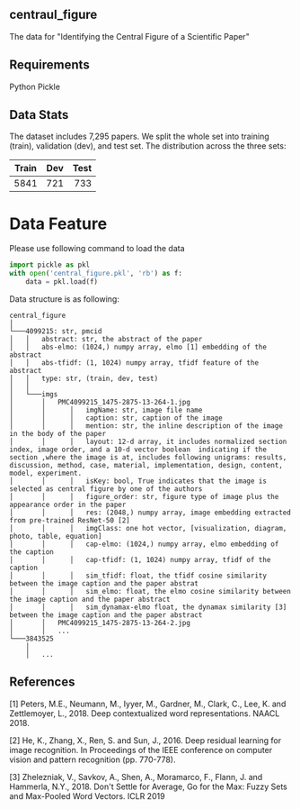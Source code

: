 ## centraul_figure
The data for "Identifying the Central Figure of a Scientific Paper"


## Requirements

Python
Pickle


## Data Stats

The dataset includes 7,295 papers. We split the whole set into training (train), validation (dev), and test set. The distribution across the three sets:

| Train         | Dev           | Test  |
| ------------- |:-------------:| -----:|
| 5841          | 721           | 733   |



# Data Feature

Please use following command to load the data


```python
import pickle as pkl
with open('central_figure.pkl', 'rb') as f:
	data = pkl.load(f)
```

Data structure is as following:

```
central_figure
│      
└───4099215: str, pmcid
│   │   abstract: str, the abstract of the paper
│   │   abs-elmo: (1024,) numpy array, elmo [1] embedding of the abstract
│   │   abs-tfidf: (1, 1024) numpy array, tfidf feature of the abstract
│   │   type: str, (train, dev, test)
│   │   
│   └───imgs
│       │   PMC4099215_1475-2875-13-264-1.jpg
│       │      │   imgName: str, image file name
│       │      │   caption: str, caption of the image
│       │      │   mention: str, the inline description of the image in the body of the paper
│       │      │   layout: 12-d array, it includes normalized section index, image order, and a 10-d vector boolean  indicating if the section ,where the image is at, includes following unigrams: results, discussion, method, case, material, implementation, design, content, model, experiment.
│       │      │   isKey: bool, True indicates that the image is selected as central figure by one of the authors
│       │      │   figure_order: str, figure type of image plus the appearance order in the paper
│       │      │   res: (2048,) numpy array, image embedding extracted from pre-trained ResNet-50 [2]
│       │      │   imgClass: one hot vector, [visualization, diagram, photo, table, equation]
│       │      │   cap-elmo: (1024,) numpy array, elmo embedding of the caption
│       │      │   cap-tfidf: (1, 1024) numpy array, tfidf of the caption
│       │      │   sim_tfidf: float, the tfidf cosine similarity between the image caption and the paper abstrat 
│       │      │   sim_elmo: float, the elmo cosine similarity between the image caption and the paper abstract
│       │      │   sim_dynamax-elmo float, the dynamax similarity [3] between the image caption and the paper abstract
│       │   PMC4099215_1475-2875-13-264-2.jpg
│       │   ...
└───3843525
    │   
    │   ...
```



## References
[1] Peters, M.E., Neumann, M., Iyyer, M., Gardner, M., Clark, C., Lee, K. and Zettlemoyer, L., 2018. Deep contextualized word representations. NAACL 2018.

[2] He, K., Zhang, X., Ren, S. and Sun, J., 2016. Deep residual learning for image recognition. In Proceedings of the IEEE conference on computer vision and pattern recognition (pp. 770-778).

[3] Zhelezniak, V., Savkov, A., Shen, A., Moramarco, F., Flann, J. and Hammerla, N.Y., 2018. Don't Settle for Average, Go for the Max: Fuzzy Sets and Max-Pooled Word Vectors. ICLR 2019






